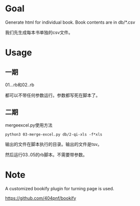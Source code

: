 
# Goal

Generate html for individual book.  Book contents are in db/*.csv

我们先生成每本书单独的csv文件。

# Usage

## 一期
01...rb和02..rb

都可以不带任何参数运行。参数都写死在脚本了。

## 二期

mergeexcel.py使用方法

    python3 03-merge-excel.py db/2-qi-xls -f*xls

输出的文件在脚本执行的目录。输出的文件是tsv。

然后运行03..05的rb脚本。不需要带参数。

# Note

A customized bookify plugin for turning page is used.

<https://github.com/404pnf/bookify>
